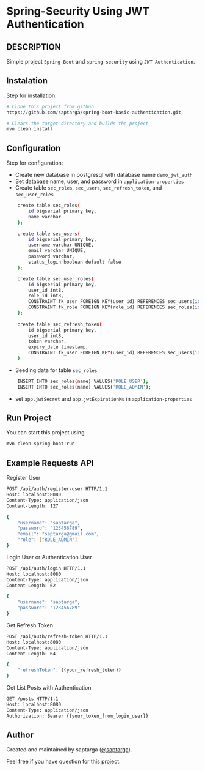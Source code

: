 # Spring-Security Using JWT Authentication

## DESCRIPTION
Simple project `Spring-Boot` and `spring-security` using `JWT Authentication`.

## Instalation
Step for installation:
```sh
# Clone this project from github
https://github.com/saptarga/spring-boot-basic-authentication.git

# Clears the target directory and builds the project
mvn clean install
```

## Configuration
Step for configuration:
- Create new database in postgresql with database name `demo_jwt_auth`
- Set database name, user, and password in `application-properties`
- Create table `sec_roles`, `sec_users`, `sec_refresh_token`, and `sec_user_roles`
```sh 
    create table sec_roles(
        id bigserial primary key,
        name varchar
    );

    create table sec_users(
        id bigserial primary key,
        username varchar UNIQUE,
        email varchar UNIQUE,
        password varchar,
        status_login boolean default false
    );

    create table sec_user_roles(
        id bigserial primary key,
        user_id int8,
        role_id int8,
        CONSTRAINT fk_user FOREIGN KEY(user_id) REFERENCES sec_users(id),
        CONSTRAINT fk_role FOREIGN KEY(role_id) REFERENCES sec_roles(id)
    );
    
    create table sec_refresh_token(
        id bigserial primary key,
        user_id int8,
        token varchar,
        expiry_date timestamp,
        CONSTRAINT fk_user FOREIGN KEY(user_id) REFERENCES sec_users(id)
    )
```
- Seeding data for table `sec_roles`
```sh 
    INSERT INTO sec_roles(name) VALUES('ROLE_USER');
    INSERT INTO sec_roles(name) VALUES('ROLE_ADMIN');
```
- set `app.jwtSecret` and `app.jwtExpirationMs` in `application-properties`

## Run Project
You can start this project using
```sh
mvn clean spring-boot:run
```

## Example Requests API
Register User
```sh
POST /api/auth/register-user HTTP/1.1
Host: localhost:8080
Content-Type: application/json
Content-Length: 127

{
    "username": "saptarga",
    "password": "123456789",
    "email": "saptarga@gmail.com",
    "role": ["ROLE_ADMIN"]
}
```

Login User or Authentication User
```sh
POST /api/auth/login HTTP/1.1
Host: localhost:8080
Content-Type: application/json
Content-Length: 62

{
    "username": "saptarga",
    "password": "123456789"
}
```
Get Refresh Token 
```sh
POST /api/auth/refresh-token HTTP/1.1
Host: localhost:8080
Content-Type: application/json
Content-Length: 64

{
    "refreshToken": {{your_refresh_token}}
}
```

Get List Posts with Authentication
```sh
GET /posts HTTP/1.1
Host: localhost:8080
Content-Type: application/json
Authorization: Bearer {{your_token_from_login_user}}
```

## Author
Created and maintained by saptarga ([@saptarga](https://www.linkedin.com/in/saptarga)).

Feel free if you have question for this project.